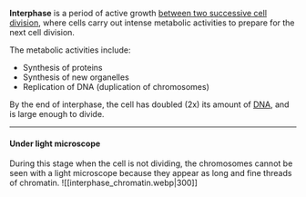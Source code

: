 **Interphase** is a period of active growth <u>between two successive cell division</u>, where cells carry out intense metabolic activities to prepare for the next cell division.

The metabolic activities include:
- Synthesis of proteins
- Synthesis of new organelles
- Replication of DNA (duplication of chromosomes)

By the end of interphase, the cell has doubled (2x) its amount of <u>DNA</u>, and is large enough to divide.

<hr>

#### Under light microscope
During this stage when the cell is not dividing, the chromosomes cannot be seen with a light microscope because they appear as long and fine threads of chromatin.
![[interphase_chromatin.webp|300]]
